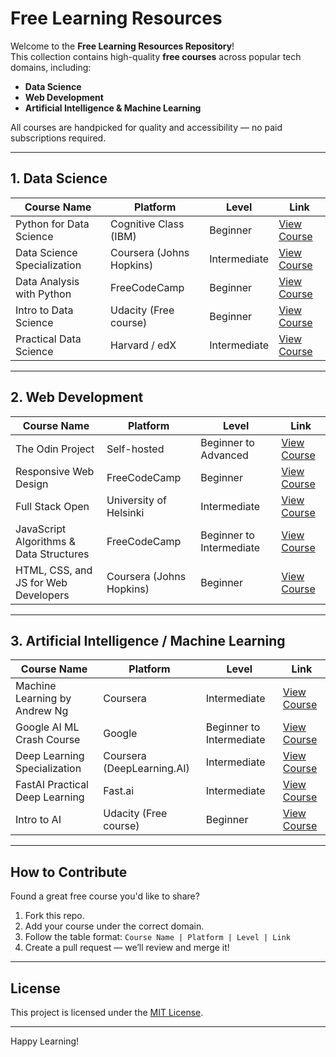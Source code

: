 # Free Learning Resources

Welcome to the **Free Learning Resources Repository**!  
This collection contains high-quality **free courses** across popular tech domains, including:

- **Data Science**
- **Web Development**
- **Artificial Intelligence & Machine Learning**

All courses are handpicked for quality and accessibility — no paid subscriptions required.

---

## 1. Data Science

| Course Name | Platform | Level | Link |
|-------------|----------|-------|------|
| Python for Data Science | Cognitive Class (IBM) | Beginner | [View Course](https://cognitiveclass.ai/courses/python-for-data-science) |
| Data Science Specialization | Coursera (Johns Hopkins) | Intermediate | [View Course](https://www.coursera.org/specializations/jhu-data-science) |
| Data Analysis with Python | FreeCodeCamp | Beginner | [View Course](https://www.freecodecamp.org/learn/data-analysis-with-python/) |
| Intro to Data Science | Udacity (Free course) | Beginner | [View Course](https://www.udacity.com/course/intro-to-data-science--ud359) |
| Practical Data Science | Harvard / edX | Intermediate | [View Course](https://online-learning.harvard.edu/course/practical-data-science-python) |

---

## 2. Web Development

| Course Name | Platform | Level | Link |
|-------------|----------|-------|------|
| The Odin Project | Self-hosted | Beginner to Advanced | [View Course](https://www.theodinproject.com/) |
| Responsive Web Design | FreeCodeCamp | Beginner | [View Course](https://www.freecodecamp.org/learn/responsive-web-design/) |
| Full Stack Open | University of Helsinki | Intermediate | [View Course](https://fullstackopen.com/en/) |
| JavaScript Algorithms & Data Structures | FreeCodeCamp | Beginner to Intermediate | [View Course](https://www.freecodecamp.org/learn/javascript-algorithms-and-data-structures/) |
| HTML, CSS, and JS for Web Developers | Coursera (Johns Hopkins) | Beginner | [View Course](https://www.coursera.org/learn/html-css-javascript-for-web-developers) |

---

## 3. Artificial Intelligence / Machine Learning

| Course Name | Platform | Level | Link |
|-------------|----------|-------|------|
| Machine Learning by Andrew Ng | Coursera | Intermediate | [View Course](https://www.coursera.org/learn/machine-learning) |
| Google AI ML Crash Course | Google | Beginner to Intermediate | [View Course](https://developers.google.com/machine-learning/crash-course) |
| Deep Learning Specialization | Coursera (DeepLearning.AI) | Intermediate | [View Course](https://www.coursera.org/specializations/deep-learning) |
| FastAI Practical Deep Learning | Fast.ai | Intermediate | [View Course](https://course.fast.ai/) |
| Intro to AI | Udacity (Free course) | Beginner | [View Course](https://www.udacity.com/course/intro-to-artificial-intelligence--cs271) |

---

## How to Contribute

Found a great free course you'd like to share?

1. Fork this repo.
2. Add your course under the correct domain.
3. Follow the table format: `Course Name | Platform | Level | Link`
4. Create a pull request — we’ll review and merge it!

---

## License

This project is licensed under the [MIT License](LICENSE).

---

Happy Learning!
